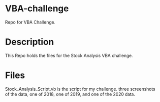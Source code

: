 # VBA-challenge
Repo for VBA Challenge.

# Description
This Repo holds the files for the Stock Analysis VBA challenge.

# Files
Stock_Analysis_Script.vb is the script for my challenge.
three screenshots of the data, one of 2018, one of 2019, and one of the 2020 data.


